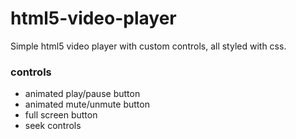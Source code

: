 # html5-video-player

Simple html5 video player with custom controls,
all styled with css.

### controls
- animated play/pause button
- animated mute/unmute button
- full screen button
- seek controls
